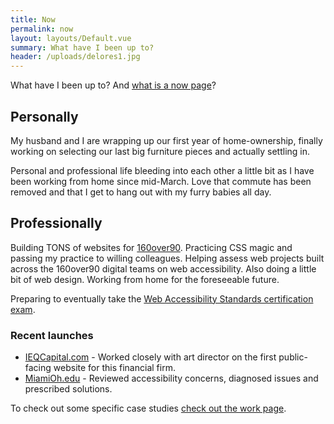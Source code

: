 ```yaml
---
title: Now
permalink: now
layout: layouts/Default.vue
summary: What have I been up to?
header: /uploads/delores1.jpg
---
```



What have I been up to? And [what is a now page](https://nownownow.com/about)?

## Personally

My husband and I are wrapping up our first year of home-ownership, finally working on selecting our last big furniture pieces and actually settling in.

Personal and professional life bleeding into each other a little bit as I have been working from home since mid-March. Love that commute has been removed and that I get to hang out with my furry babies all day.

## Professionally

Building TONS of websites for [160over90](https://160over90.com). Practicing CSS magic and passing my practice to willing colleagues. Helping assess web projects built across the 160over90 digital teams on web accessibility. Also doing a little bit of web design. Working from home for the foreseeable future.

Preparing to eventually take the [Web Accessibility Standards certification exam](https://www.accessibilityassociation.org/wascertification).

### Recent launches

* [IEQCapital.com](https://ieqcapital.com) - Worked closely with art director on the first public-facing website for this financial firm.
* [MiamiOh.edu](https://miamioh.edu/) - Reviewed accessibility concerns, diagnosed issues and prescribed solutions.

To check out some specific case studies [check out the work page](/work).